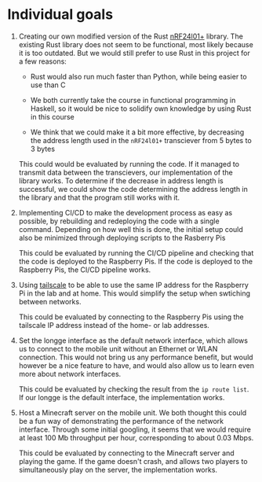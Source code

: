 # Individual goals

<!-- 
A description of the functionality that you intend to implement.
- A motivation for its value and relevance to LongGé.
- How you intend to implement it.
- How it shall be evaluated.
-->

1. Creating our own modified version of the Rust [nRF24l01+](https://crates.io/crates/nrf24l01) library. The existing Rust library does not seem to be functional, most likely because it is too outdated. But we would still prefer to use Rust in this project for a few reasons:

    - Rust would also run much faster than Python, while being easier to use than C

    - We both currently take the course in functional programming in Haskell, so it would be nice to solidify own knowledge by using Rust in this course
    
    - We think that we could make it a bit more effective, by decreasing the address length used in the `nRF24l01+` transciever from 5 bytes to 3 bytes

    This could would be evaluated by running the code. If it managed to transmit data between the transcievers, our implementation of the library works. To determine if the decrease in address length is successful, we could show the code determining the address length in the library and that the program still works with it.

2. Implementing CI/CD to make the development process as easy as possible, by rebuilding and redeploying the code with a single command. Depending on how well this is done, the initial setup could also be minimized through deploying scripts to the Rasberry Pis

    This could be evaluated by running the CI/CD pipeline and checking that the code is deployed to the Raspberry Pis. If the code is deployed to the Raspberry Pis, the CI/CD pipeline works.

    <!-- TODO: Determining how to "minimize" the setup -->

3. Using [tailscale](https://tailscale.com/) to be able to use the same IP address for the Raspberry Pi in the lab and at home. This would simplify the setup when swtiching between networks.

    This could be evaluated by connecting to the Raspberry Pis using the tailscale IP address instead of the home- or lab addresses.

4. Set the longge interface as the default network interface, which allows us to connect to the mobile unit without an Ethernet or WLAN connection. This would not bring us any performance benefit, but would however be a nice feature to have, and would also allow us to learn even more about network interfaces.

    This could be evaluated by checking the result from the `ip route list`. If our longge is the default interface, the implementation works.

5. Host a Minecraft server on the mobile unit. We both thought this could be a fun way of demonstrating the performance of the network interface. Through some initial googling, it seems that we would require at least 100 Mb throughput per hour, corresponding to about 0.03 Mbps.

    This could be evaluated by connecting to the Minecraft server and playing the game. If the game doesn't crash, and allows two players to simultaneously play on the server, the implementation works.